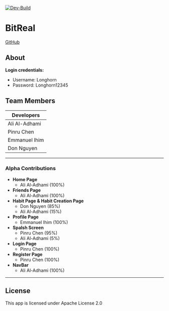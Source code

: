 [![Dev-Build](https://github.com/Bit-Real/BitReal/actions/workflows/dev.yml/badge.svg?branch=dev)](https://github.com/Bit-Real/BitReal/actions/workflows/dev.yml)

# BitReal
[GitHub](https://github.com/Bit-Real/BitReal/tree/main)
## About
**Login credentials:**
- Username: Longhorn
- Password: Longhorn12345

## Team Members
Developers      |
----------------|
Ali Al-Adhami   |
Pinru Chen      |
Emmanuel Ihim   |
Don Nguyen      |

---

### Alpha Contributions
- **Home Page**
  - Ali Al-Adhami (100%)
- **Friends Page**
  - Ali Al-Adhami (100%)
- **Habit Page & Habit Creation Page**
  - Don Nguyen (85%)
  - Ali Al-Adhami (15%)
- **Profile Page**
  - Emmanuel Ihim (100%)
- **Spalsh Screen**
  - Pinru Chen (95%)
  - Ali Al-Adhami (5%)
- **Login Page**
  - Pinru Chen (100%)
- **Register Page**
  - Pinru Chen (100%)
- **NavBar**
  - Ali Al-Adhami (100%)

---
## License
This app is licensed under Apache License 2.0
